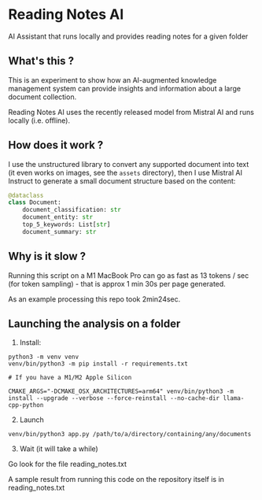 # Reading Notes AI

AI Assistant that runs locally and provides reading notes for a given folder

## What's this ?

This is an experiment to show how an AI-augmented knowledge management system can provide insights and information about a large document collection.

Reading Notes AI uses the recently released model from Mistral AI and runs locally (i.e. offline).


## How does it work ?

I use the unstructured library to convert any supported document into text (it even works on images, see the `assets` directory), then I use Mistral AI Instruct to generate a small document structure based on the content:

```python
@dataclass
class Document:
    document_classification: str
    document_entity: str
    top_5_keywords: List[str]
    document_summary: str
```

## Why is it slow ?

Running this script on a M1 MacBook Pro can go as fast as 13 tokens / sec (for token sampling) - that is approx 1 min 30s per page generated.

As an example processing this repo took 2min24sec.

## Launching the analysis on a folder

1. Install:

```shell
python3 -m venv venv
venv/bin/python3 -m pip install -r requirements.txt

# If you have a M1/M2 Apple Silicon

CMAKE_ARGS="-DCMAKE_OSX_ARCHITECTURES=arm64" venv/bin/python3 -m install --upgrade --verbose --force-reinstall --no-cache-dir llama-cpp-python
```

2. Launch

```shell
venv/bin/python3 app.py /path/to/a/directory/containing/any/documents
```

3. Wait (it will take a while)

Go look for the file reading_notes.txt

A sample result from running this code on the repository itself is in reading_notes.txt
